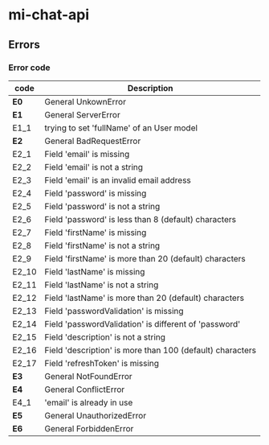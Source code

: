 # mi-chat-api

## Errors

### Error code
| code   | Description                                               |
| ------ | --------------------------------------------------------- |
| **E0** | General UnkownError                                       |
| **E1** | General ServerError                                       |
| E1_1   | trying to set 'fullName' of an User model                 |
| **E2** | General BadRequestError                                   |
| E2_1   | Field 'email' is missing                                  |
| E2_2   | Field 'email' is not a string                             |
| E2_3   | Field 'email' is an invalid email address                 |
| E2_4   | Field 'password' is missing                               |
| E2_5   | Field 'password' is not a string                          |
| E2_6   | Field 'password' is less than 8 (default) characters      |
| E2_7   | Field 'firstName' is missing                              |
| E2_8   | Field 'firstName' is not a string                         |
| E2_9   | Field 'firstName' is more than 20 (default) characters    |
| E2_10  | Field 'lastName' is missing                               |
| E2_11  | Field 'lastName' is not a string                          |
| E2_12  | Field 'lastName' is more than 20 (default) characters     |
| E2_13  | Field 'passwordValidation' is missing                     |
| E2_14  | Field 'passwordValidation' is different of 'password'     |
| E2_15  | Field 'description' is not a string                       |
| E2_16  | Field 'description' is more than 100 (default) characters |
| E2_17  | Field 'refreshToken' is missing                           |
| **E3** | General NotFoundError                                     |
| **E4** | General ConflictError                                     |
| E4_1   | 'email' is already in use                                 |
| **E5** | General UnauthorizedError                                 |
| **E6** | General ForbiddenError                                    |
